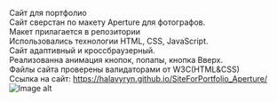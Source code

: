 Сайт для портфолио<br>
Сайт сверстан по макету Aperture для фотографов. <br>
Макет прилагается в репозитории<br>
Использовались технологии HTML, CSS, JavaScript.<br>
Сайт адаптивный и кроссбраузерный.<br>
Реализованна анимация кнопок, попапы, кнопка Вверх. <br>
Файлы сайта проверены валидаторами от W3C(HTML&CSS) <br>
Ссылка на сайт: https://halavyryn.github.io/SiteForPortfolio_Aperture/<br>
![Image alt](https://github.com/Halavyryn/SiteForPortfolio_Aperture/Aperture.png)
